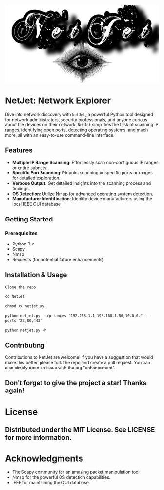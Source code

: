 ![alt text](https://raw.githubusercontent.com/D1865/NetJet/main/netjet.png "333")


# NetJet: Network Explorer


Dive into network discovery with `NetJet`, a powerful Python tool designed for network administrators, security professionals, and anyone curious about the devices on their network. `NetJet` simplifies the task of scanning IP ranges, identifying open ports, detecting operating systems, and much more, all with an easy-to-use command-line interface.

## Features

- **Multiple IP Range Scanning**: Effortlessly scan non-contiguous IP ranges or entire subnets.
- **Specific Port Scanning**: Pinpoint scanning to specific ports or ranges for detailed exploration.
- **Verbose Output**: Get detailed insights into the scanning process and findings.
- **OS Detection**: Utilize Nmap for advanced operating system detection.
- **Manufacturer Identification**: Identify device manufacturers using the local IEEE OUI database.

## Getting Started

### Prerequisites

- Python 3.x
- Scapy
- Nmap
- Requests (for potential future enhancements)


## Installation & Usage


 `Clone the repo`
 
 `cd NetJet`
 
 `chmod +x netjet.py`
 
`python netjet.py --ip-ranges "192.168.1.1-192.168.1.50,10.0.0." --ports "22,80,443"`

`python netjet.py -h`



## Contributing
Contributions to NetJet are welcome! If you have a suggestion that would make this better, please fork the repo and create a pull request. You can also simply open an issue with the tag "enhancement".

## Don't forget to give the project a star! Thanks again!

# License
## Distributed under the MIT License. See LICENSE for more information.

# Acknowledgments
- The Scapy community for an amazing packet manipulation tool.
- Nmap for the powerful OS detection capabilities.
- IEEE for maintaining the OUI database.
